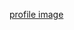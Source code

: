 [profile image](https://avatars0.githubusercontent.com/u/71991530?s=460&u=bf810026f8c84b2b9c66511a367be4b3374abb38&v=4)
